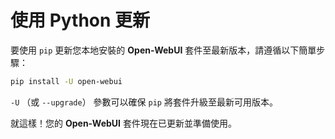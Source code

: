 # 使用 Python 更新

要使用 `pip` 更新您本地安裝的 **Open-WebUI** 套件至最新版本，請遵循以下簡單步驟：

```bash
pip install -U open-webui
```

`-U` （或 `--upgrade`） 參數可以確保 `pip` 將套件升級至最新可用版本。

就這樣！您的 **Open-WebUI** 套件現在已更新並準備使用。
